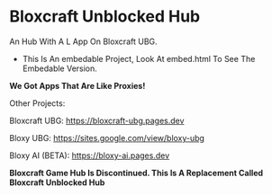 # Bloxcraft Unblocked Hub
An Hub With A L App On Bloxcraft UBG.

- This Is An embedable Project, Look At embed.html To See The Embedable Version.

**We Got Apps That Are Like Proxies!**

Other Projects:

Bloxcraft UBG: https://bloxcraft-ubg.pages.dev

Bloxy UBG: https://sites.google.com/view/bloxy-ubg

Bloxy AI (BETA): https://bloxy-ai.pages.dev

**Bloxcraft Game Hub Is Discontinued. This Is A Replacement Called Bloxcraft Unblocked Hub**
